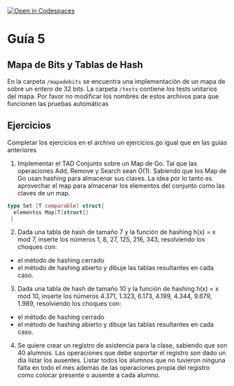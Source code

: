 [![Open in Codespaces](https://classroom.github.com/assets/launch-codespace-7f7980b617ed060a017424585567c406b6ee15c891e84e1186181d67ecf80aa0.svg)](https://classroom.github.com/open-in-codespaces?assignment_repo_id=10833824)
# Guía 5
## Mapa de Bits y Tablas de Hash

En la carpeta `/mapadebits` se encuentra una implementación de un mapa de sobre un entero de 32 bits.
La carpeta `/tests` contiene los tests unitarios del mapa. Por favor no modificar los nombres de estos archivos para que funcionen las pruebas automáticas

## Ejercicios

Completar los ejercicios en el archivo un ejercicios.go igual que en las guías anteriores

1. Implementar el TAD Conjunto sobre un Map de Go. Tal que las operaciones Add, Remove y Search sean O(1). Sabiendo que los Map de Go usan hashing para almacenar sus claves. La idea por lo tanto es aprovechar el map para almacenar los elementos del conjunto como las claves de un map.
```go
type Set [T comparable] struct{
  elementos Map[T]struct{}
 }
 ```
  

2. Dada una tabla de hash de tamaño 7 y la función de hashing h(x) = x mod 7, inserte los números 1, 8, 27, 125, 216, 343, resolviendo los choques con:
  - el método de hashing cerrado
  - el método de hashing abierto
y dibuje las tablas resultantes en cada caso.

3. Dada una tabla de hash de tamaño 10 y la función de hashing h(x) = x mod 10, inserte los números 4.371, 1.323, 6.173, 4.199, 4.344, 9.679, 1.989, resolviendo los choques con:
  - el método de hashing cerrado
  - el método de hashing abierto
y dibuje las tablas resultantes en cada caso.

4. Se quiere crear un registro de asistencia para la clase, sabiendo que son 40 alumnos. Las operaciones que debe soportar el registro son dado un día listar los ausentes. Listar todos los alumnos que no tuvieron ninguna falta en todo el mes además de las operaciones propia del registro como colocar presente o ausente a cada alumno.


